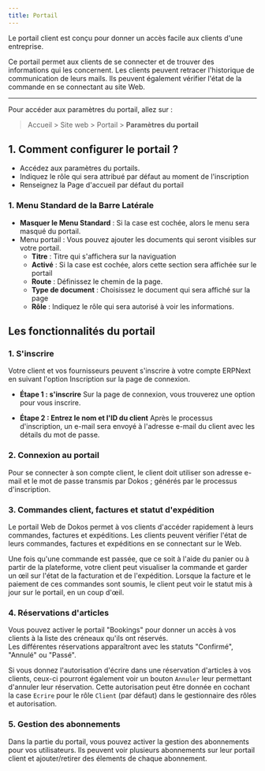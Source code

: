 ```yaml
---
title: Portail
---
```


Le portail client est conçu pour donner un accès facile aux clients d'une entreprise.

Ce portail permet aux clients de se connecter et de trouver des informations qui les concernent. Les clients peuvent retracer l'historique de communication de leurs mails. Ils peuvent également vérifier l'état de la commande en se connectant au site Web.

---

Pour accéder aux paramètres du portail, allez sur :

> Accueil > Site web > Portail > **Paramètres du portail**

## 1. Comment configurer le portail ?

- Accédez aux paramètres du portails.
- Indiquez le rôle qui sera attribué par défaut au moment de l'inscription
- Renseignez la Page d'accueil par défaut du portail

### 1. Menu Standard de la Barre Latérale

- **Masquer le Menu Standard** :  Si la case est cochée, alors le menu sera masqué du portail.
- Menu portail : Vous pouvez ajouter les documents qui seront visibles sur votre portail.
	- **Titre** : Titre qui s'affichera sur la naviguation
  - **Activé** : Si la case est cochée, alors cette section sera affichée sur le portail
  - **Route** : Définissez le chemin de la page.
  - **Type de document** : Choisissez le document qui sera affiché sur la page
  - **Rôle** : Indiquez le rôle qui sera autorisé à voir les informations.

## Les fonctionnalités du portail

### 1. S'inscrire

Votre client et vos fournisseurs peuvent s'inscrire à votre compte ERPNext en suivant l'option Inscription sur la page de connexion.

- **Étape 1 : s'inscrire** 
Sur la page de connexion, vous trouverez une option pour vous inscrire.

- **Étape 2 : Entrez le nom et l'ID du client**
Après le processus d'inscription, un e-mail sera envoyé à l'adresse e-mail du client avec les détails du mot de passe.


### 2. Connexion au portail

Pour se connecter à son compte client, le client doit utiliser son adresse e-mail et le mot de passe transmis par Dokos ; générés par le processus d'inscription.


### 3. Commandes client, factures et statut d'expédition

Le portail Web de Dokos permet à vos clients d'accéder rapidement à leurs commandes, factures et expéditions. Les clients peuvent vérifier l'état de leurs commandes, factures et expéditions en se connectant sur le Web.

Une fois qu'une commande est passée, que ce soit à l'aide du panier ou à partir de la plateforme, votre client peut visualiser la commande et garder un œil sur l'état de la facturation et de l'expédition. Lorsque la facture et le paiement de ces commandes sont soumis, le client peut voir le statut mis à jour sur le portail, en un coup d'œil.


### 4. Réservations d'articles

Vous pouvez activer le portail "Bookings" pour donner un accès à vos clients à la liste des créneaux qu'ils ont réservés.  
Les différentes réservations apparaîtront avec les statuts "Confirmé", "Annulé" ou "Passé".

Si vous donnez l'autorisation d'écrire dans une réservation d'articles à vos clients, ceux-ci pourront également voir un bouton `Annuler` leur permettant d'annuler leur réservation.
Cette autorisation peut être donnée en cochant la case `Ecrire` pour le rôle `Client` (par défaut) dans le gestionnaire des rôles et autorisation.

### 5. Gestion des abonnements

Dans la partie du portail, vous pouvez activer la gestion des abonnements pour vos utilisateurs. Ils peuvent voir plusieurs abonnements sur leur portail client et ajouter/retirer des élements de chaque abonnement.
